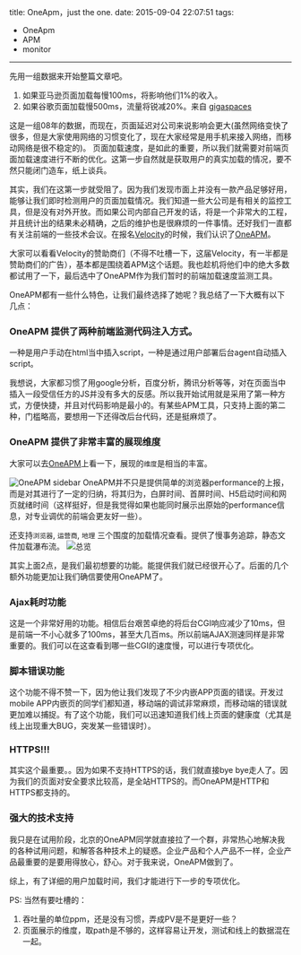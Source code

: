 title: OneApm，just the one.
date: 2015-09-04 22:07:51
tags:
- OneApm
- APM
- monitor

---

先用一组数据来开始整篇文章吧。
1. 如果亚马逊页面加载每慢100ms，将影响他们1%的收入。
2. 如果谷歌页面加载慢500ms，流量将锐减20%。来自 [gigaspaces](http://blog.gigaspaces.com/amazon-found-every-100ms-of-latency-cost-them-1-in-sales/)

这是一组08年的数据，而现在，页面延迟对公司来说影响会更大(虽然网络变快了很多，但是大家使用网络的习惯变化了，现在大家经常是用手机来接入网络，而移动网络是很不稳定的)。
页面加载速度，是如此的重要，所以我们就需要对前端页面加载速度进行不断的优化。这第一步自然就是获取用户的真实加载的情况，要不然只能闭门造车，纸上谈兵。

其实，我们在这第一步就受阻了。因为我们发现市面上并没有一款产品足够好用，能够让我们即时检测用户的页面加载情况。我们知道一些大公司是有相关的监控工具，但是没有对外开放。而如果公司内部自己开发的话，将是一个非常大的工程，并且统计出的结果未必精确，之后的维护也是很麻烦的一件事情。还好我们一直都有关注前端的一些技术会议。在报名[Velocity](velocity.oreilly.com.cn/2015/index.php)的时候，我们认识了[OneAPM](http://www.oneapm.com)。

大家可以看看Velocity的赞助商们（不得不吐槽一下，这届Velocity，有一半都是赞助商们的广告），基本都是围绕着APM这个话题。我也趁机将他们中的绝大多数都试用了一下，最后选中了OneAPM作为我们暂时的前端加载速度监测工具。

OneAPM都有一些什么特色，让我们最终选择了她呢？我总结了一下大概有以下几点：

### OneAPM 提供了两种前端监测代码注入方式。
一种是用户手动在html当中插入script，一种是通过用户部署后台agent自动插入script。

我想说，大家都习惯了用google分析，百度分析，腾讯分析等等，对在页面当中插入一段受信任方的JS并没有多大的反感。所以我开始试用就是采用了第一种方式，方便快捷，并且对代码影响是最小的。有某些APM工具，只支持上面的第二种，门槛略高，要想用一下还得改后台代码，还是挺麻烦了。

###  OneAPM 提供了非常丰富的展现维度
大家可以去[OneAPM](http://www.oneapm.com)上看一下，展现的`维度`是相当的丰富。

![OneAPM sidebar ](http://7xkybo.com1.z0.glb.clouddn.com/oneapm1.png)
OneAPM并不只是提供简单的浏览器performance的上报，而是对其进行了一定的归纳，将其归为，白屏时间、首屏时间、H5启动时间和网页就绪时间（这样挺好，但是我觉得如果也能同时展示出原始的performance信息，对专业调优的前端会更友好一些）。

还支持`浏览器`, `运营商`, `地理` 三个围度的加载情况查看。提供了慢事务追踪，静态文件加载瀑布流。
![总览](http://7xkybo.com1.z0.glb.clouddn.com/oneapm2.png)

其实上面2点，是我们最初想要的功能。能提供我们就已经很开心了。后面的几个额外功能更加让我们确信要使用OneAPM了。

### Ajax耗时功能
这是一个非常好用的功能。相信后台艰苦卓绝的将后台CGI响应减少了10ms，但是前端一不小心就多了100ms，甚至大几百ms。所以前端AJAX测速同样是非常重要的。我们可以在这查看到哪一些CGI的速度慢，可以进行专项优化。

### 脚本错误功能
这个功能不得不赞一下，因为他让我们发现了不少内嵌APP页面的错误。开发过mobile APP内嵌页的同学们都知道，移动端的调试非常麻烦，而移动端的错误就更加难以捕捉。有了这个功能，我们可以迅速知道我们线上页面的健康度（尤其是线上出现重大BUG，突发某一些错误时）。

### HTTPS!!!
其实这个最重要。。因为如果不支持HTTPS的话，我们就直接bye bye走人了。因为我们的页面对安全要求比较高，是全站HTTPS的。而OneAPM是HTTP和HTTPS都支持的。

### 强大的技术支持
我只是在试用阶段，北京的OneAPM同学就直接拉了一个群，非常热心地解决我的各种试用问题，和解答各种技术上的疑惑。企业产品和个人产品不一样，企业产品最重要的是要用得放心，舒心。对于我来说，OneAPM做到了。

综上，有了详细的用户加载时间，我们才能进行下一步的专项优化。

PS: 当然有要吐槽的：
1. 吞吐量的单位ppm，还是没有习惯，弄成PV是不是更好一些？
2. 页面展示的维度，取path是不够的，这样容易让开发，测试和线上的数据混在一起。
